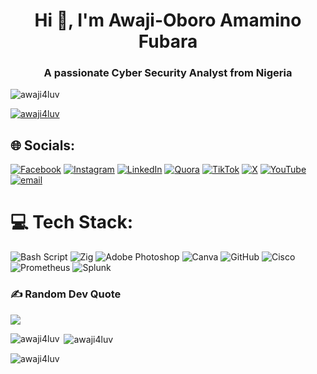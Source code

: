 <h1 align="center">Hi 👋, I'm Awaji-Oboro Amamino Fubara</h1>
<h3 align="center">A passionate Cyber Security Analyst from Nigeria</h3>

<p align="left"> <img src="https://komarev.com/ghpvc/?username=awaji4luv&label=Profile%20views&color=0e75b6&style=flat" alt="awaji4luv" /> </p>

<p align="left"> <a href="https://github.com/ryo-ma/github-profile-trophy"><img src="https://github-profile-trophy.vercel.app/?username=awaji4luv" alt="awaji4luv" /></a> </p>

## 🌐 Socials:
[![Facebook](https://img.shields.io/badge/Facebook-%231877F2.svg?logo=Facebook&logoColor=white)](https://facebook.com/Awaji4luv) [![Instagram](https://img.shields.io/badge/Instagram-%23E4405F.svg?logo=Instagram&logoColor=white)](https://instagram.com/Awaji4luv) [![LinkedIn](https://img.shields.io/badge/LinkedIn-%230077B5.svg?logo=linkedin&logoColor=white)](https://linkedin.com/in/Awaji4luv) [![Quora](https://img.shields.io/badge/Quora-%23B92B27.svg?logo=Quora&logoColor=white)](https://quora.com/profile/Awaji4luv) [![TikTok](https://img.shields.io/badge/TikTok-%23000000.svg?logo=TikTok&logoColor=white)](https://tiktok.com/@Awaji4luv) [![X](https://img.shields.io/badge/X-black.svg?logo=X&logoColor=white)](https://x.com/Awajifubara) [![YouTube](https://img.shields.io/badge/YouTube-%23FF0000.svg?logo=YouTube&logoColor=white)](https://youtube.com/@Awaji4luv) [![email](https://img.shields.io/badge/Email-D14836?logo=gmail&logoColor=white)](mailto:awaji4luv@gmail.com) 

# 💻 Tech Stack:
![Bash Script](https://img.shields.io/badge/bash_script-%23121011.svg?style=for-the-badge&logo=gnu-bash&logoColor=white) ![Zig](https://img.shields.io/badge/Zig-%23F7A41D.svg?style=for-the-badge&logo=zig&logoColor=white) ![Adobe Photoshop](https://img.shields.io/badge/adobe%20photoshop-%2331A8FF.svg?style=for-the-badge&logo=adobe%20photoshop&logoColor=white) ![Canva](https://img.shields.io/badge/Canva-%2300C4CC.svg?style=for-the-badge&logo=Canva&logoColor=white) ![GitHub](https://img.shields.io/badge/github-%23121011.svg?style=for-the-badge&logo=github&logoColor=white) ![Cisco](https://img.shields.io/badge/cisco-%23049fd9.svg?style=for-the-badge&logo=cisco&logoColor=black) ![Prometheus](https://img.shields.io/badge/Prometheus-E6522C?style=for-the-badge&logo=Prometheus&logoColor=white) ![Splunk](https://img.shields.io/badge/splunk-%23000000.svg?style=for-the-badge&logo=splunk&logoColor=white)

### ✍️ Random Dev Quote
![](https://quotes-github-readme.vercel.app/api?type=vetical&theme=radical)

<p><img align="left" src="https://github-readme-stats.vercel.app/api/top-langs?username=awaji4luv&show_icons=true&locale=en&layout=compact" alt="awaji4luv" /></p>

<p>&nbsp;<img align="center" src="https://github-readme-stats.vercel.app/api?username=awaji4luv&show_icons=true&locale=en" alt="awaji4luv" /></p>

<p><img align="center" src="https://github-readme-streak-stats.herokuapp.com/?user=awaji4luv&" alt="awaji4luv" /></p>
